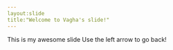 ```yaml
---
layout:slide
title:"Welcome to Vagha's slide!"
---
```

This is my awesome slide
Use the left arrow to go back!






